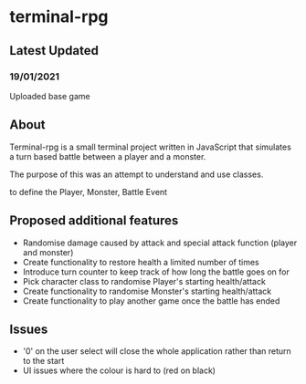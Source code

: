# terminal-rpg

## Latest Updated
### 19/01/2021
Uploaded base game


## About
Terminal-rpg is a small terminal project written in JavaScript that simulates a turn based battle between a player and a monster. 

The purpose of this was an attempt to understand and use classes. 

 to define the Player, Monster, Battle Event

## Proposed additional features
- Randomise damage caused by attack and special attack function (player and monster)
- Create functionality to restore health a limited number of times
- Introduce turn counter to keep track of how long the battle goes on for
- Pick character class to randomise Player's starting health/attack
- Create functionality to randomise Monster's starting health/attack 
- Create functionality to play another game once the battle has ended

## Issues
- '0' on the user select will close the whole application rather than return to the start
- UI issues where the colour is hard to (red on black)